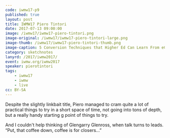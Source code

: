 ```yaml
---
code: iwmw17-p9
published: true
layout: post
title: IWMW17 Piero Tintori
date: 2017-07-13 09:00:00
image: /iwmw17/iwmw17-piero-tintori.png
image-original: /iwmw17/iwmw17-piero-tintori-large.png
image-thumb: /iwmw17/iwmw17-piero-tintori-thumb.png
image-caption: 5 Conversion Techniques that Higher Ed Can Learn From eCommerce
category: sketchnotes
lanyrd: /2017/iwmw2017/
event: iwmw.org/iwmw2017
speaker: pierotintori
tags:
    - iwmw17
    - iwmw
    - live
cc: BY-SA
---
```


Despite the slightly linkbait title, Piero managed to cram quite a lot of practical things to try in a short space of time, not going into tons of depth, but a really handy starting g point of things to try.

And I couldn't help thinking of Glengarry Glenross, when talk turns to leads. “Put, that coffee down, coffee is for closers...”
